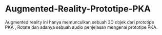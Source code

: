 # Augmented-Reality-Prototipe-PKA
Augmented reality ini hanya memunculkan sebuah 3D objek dari prototipe PKA , Rotate dan adanya sebuah audio penjelasan mengenai prototipe PKA.
